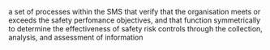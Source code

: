 a set of processes within the SMS that verify that the organisation meets or exceeds the safety perfomance objectives, and that function symmetrically to determine the effectiveness of safety risk controls through the collection, analysis, and assessment of information